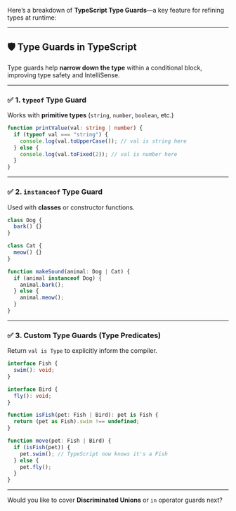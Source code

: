Here’s a breakdown of **TypeScript Type Guards**—a key feature for refining types at runtime:

---

## 🛡️ **Type Guards in TypeScript**

Type guards help **narrow down the type** within a conditional block, improving type safety and IntelliSense.

---

### ✅ 1. **`typeof` Type Guard**

Works with **primitive types** (`string`, `number`, `boolean`, etc.)

```ts
function printValue(val: string | number) {
  if (typeof val === "string") {
    console.log(val.toUpperCase()); // val is string here
  } else {
    console.log(val.toFixed(2)); // val is number here
  }
}
```

---

### ✅ 2. **`instanceof` Type Guard**

Used with **classes** or constructor functions.

```ts
class Dog {
  bark() {}
}

class Cat {
  meow() {}
}

function makeSound(animal: Dog | Cat) {
  if (animal instanceof Dog) {
    animal.bark();
  } else {
    animal.meow();
  }
}
```

---

### ✅ 3. **Custom Type Guards (Type Predicates)**

Return `val is Type` to explicitly inform the compiler.

```ts
interface Fish {
  swim(): void;
}

interface Bird {
  fly(): void;
}

function isFish(pet: Fish | Bird): pet is Fish {
  return (pet as Fish).swim !== undefined;
}

function move(pet: Fish | Bird) {
  if (isFish(pet)) {
    pet.swim(); // TypeScript now knows it's a Fish
  } else {
    pet.fly();
  }
}
```

---

Would you like to cover **Discriminated Unions** or `in` operator guards next?
